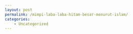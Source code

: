 ```yaml
---
layout: post
permalink: /mimpi-laba-laba-hitam-besar-menurut-islam/
categories:
    - Uncategorized
---
```


